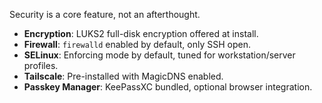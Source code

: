 Security is a core feature, not an afterthought.

- **Encryption**: LUKS2 full-disk encryption offered at install.
- **Firewall**: `firewalld` enabled by default, only SSH open.
- **SELinux**: Enforcing mode by default, tuned for workstation/server profiles.
- **Tailscale**: Pre-installed with MagicDNS enabled.
- **Passkey Manager**: KeePassXC bundled, optional browser integration.
